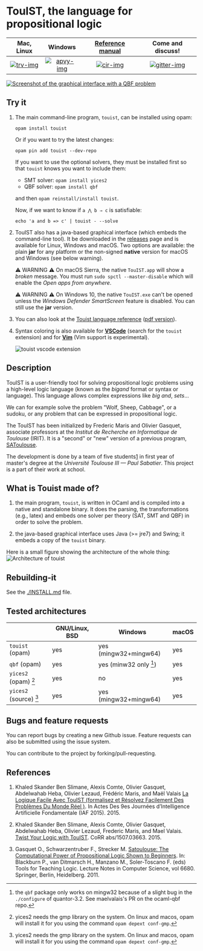 TouIST, the language for propositional logic
===========================================


|      Mac, Linux      |         Windows         | [Reference manual][ref] |    Come and discuss!    |
|:--------------------:|:-----------------------:|:-----------------------:|:-----------------------:|
| [![trv-img]][travis] | [![apvy-img]][appveyor] |  [![cir-img]][circle]   | [![gitter-img]][gitter] |

[circle]: https://circleci.com/gh/touist/touist/tree/master
[cir-img]: https://circleci.com/gh/touist/touist/tree/master.svg?style=svg
[travis]: https://travis-ci.org/touist/touist
[trv-img]: https://travis-ci.org/touist/touist.svg?branch=master
[appveyor]: https://ci.appveyor.com/project/maelvalais/touist-kila4/branch/master
[apvy-img]: https://ci.appveyor.com/api/projects/status/rayupfflmut8xbe0/branch/master?svg=true
[gitter]: https://gitter.im/touist-project/touist
[gitter-img]: https://badges.gitter.im/touist-project/touist.svg "Join the chat at https://gitter.im/touist-project/touist"

[![Screenshot of the graphical interface with a QBF
problem](docs/images/screenshot.png)](https://github.com/maelvalais/allumettes)

## Try it

1. The main command-line program, `touist`, can be installed using opam:

       opam install touist

   Or if you want to try the latest changes:

       opam pin add touist --dev-repo

   If you want to use the optional solvers, they must be installed first so
   that `touist` knows you want to include them:

   * SMT solver: `opam install yices2`
   * QBF solver: `opam install qbf`

   and then `opam reinstall/install touist`.

   Now, if we want to know if `a ⋀ b ⇒ c` is satisfiable:

       echo 'a and b => c' | touist - --solve

2. TouIST also has a java-based graphical interface (which embeds the
   command-line tool). It be downloaded in the [releases] page and is available
   for Linux, Windows and macOS. Two options are available: the plain **jar**
   for any platform or the non-signed **native** version for macOS and
   Windows (see below warning).

   ⚠ WARNING ⚠ On macOS Sierra, the native `TouIST.app` will show a
   _broken_ message. You must run `sudo spctl --master-disable` which will
   enable the _Open apps from anywhere_.

   ⚠ WARNING ⚠ On Windows 10, the native `TouIST.exe` can't be opened unless
   the _Windows Defender SmartScreen_ feature is disabled. You can still use
   the **jar** version.

3. You can also look at the [Touist language reference][ref]
   ([pdf version][ref-pdf]).

4. Syntax coloring is also available for **[VSCode][vscode]** (search
   for the `touist` extension) and for **[Vim]** (Vim support is experimental).

   ![touist vscode extension](https://github.com/touist/touist-vscode/raw/master/images/screenshot.png)

[releases]: https://github.com/touist/touist/releases
[ref]: http://www.irit.fr/touist/doc/reference-manual.html
[ref-pdf]: http://www.irit.fr/touist/doc/reference-manual.pdf
[vscode]: https://marketplace.visualstudio.com/items?itemName=maelvalais.touist
[Vim]: https://github.com/touist/touist-vim

## Description

TouIST is a user-friendly tool for solving propositional logic problems using
a high-level logic language (known as the _bigand_ format or syntax or
language). This language allows complex expressions like _big and_, _sets_...

We can for example solve the problem "Wolf, Sheep, Cabbage", or a sudoku, or
any problem that can be expressed in propositional logic.

The TouIST has been initialized by Frederic Maris and Olivier Gasquet,
associate professors at the _Institut de Recherche en Informatique de Toulouse_
(IRIT). It is a "second" or "new" version of a previous program,
[SAToulouse](#references).

The development is done by a team of five students[1] in first year of master's
degree at the _Université Toulouse III — Paul Sabatier_. This project is a part
of their work at school.

[1]: https://github.com/touist/touist/blob/master/CONTRIBUTORS.md

## What is Touist made of?

1. the main program, `touist`, is written in OCaml and is compiled
   into a native and standalone binary. It does the parsing, the transformations
   (e.g., latex) and embeds one solver per theory (SAT, SMT and QBF) in order
   to solve the problem.

2. the java-based graphical interface uses Java (>= jre7) and Swing; it embeds
   a copy of the `touist` binary.

Here is a small figure showing the architecture of the whole thing:  
![Architecture of touist][arch]

[arch]: docs/images/architecture.png
[DIMACS]: http://www.satcompetition.org/2009/format-benchmarks2009.html
[SMT2]: http://smtlib.github.io/jSMTLIB/SMTLIBTutorial.pdf

## Rebuilding-it
See the [./INSTALL.md][install] file.

[install]: https://github.com/touist/touist/blob/master/INSTALL.md

## Tested architectures


|                        | GNU/Linux, BSD | Windows                | macOS |
| ---------------------- | -------------- | ---------------------- | ----- |
| `touist` (opam)        | yes            | yes (mingw32+mingw64)  | yes   |
| `qbf` (opam)           | yes            | yes (minw32 only [^1]) | yes   |
| `yices2` (opam) [^2]   | yes            | no                     | yes   |
| `yices2` (source) [^2] | yes            | yes (mingw32+mingw64)  | yes   |

[^1]: the `qbf` package only works on mingw32 because of a slight bug in the
     `./configure` of quantor-3.2. See maelvalais's PR on the ocaml-qbf repo.

[^2]: yices2 needs the gmp library on the system. On linux and macos, opam
     will install it for you using the command `opam depext conf-gmp`.

## Bugs and feature requests
You can report bugs by creating a new Github issue. Feature requests can also
be submitted using the issue system.

You can contribute to the project by forking/pull-requesting.


## References

1. Khaled Skander Ben Slimane, Alexis Comte, Olivier Gasquet, Abdelwahab Heba,
  Olivier Lezaud, Frédéric Maris, and Maël Valais [La Logique Facile Avec
  TouIST (formalisez et Résolvez Facilement Des Problèmes Du Monde Réel
  )][pfia_touist2015]. In Actes Des 9es Journées d’Intelligence Artificielle
  Fondamentale (IAF 2015). 2015.

2. Khaled Skander Ben Slimane, Alexis Comte, Olivier Gasquet, Abdelwahab Heba,
  Olivier Lezaud, Frederic Maris, and Mael Valais. [Twist Your Logic with
  TouIST][ttl_touist2015]. CoRR abs/1507.03663. 2015.

3. Gasquet O., Schwarzentruber F., Strecker M. [Satoulouse: The Computational
  Power of Propositional Logic Shown to Beginners][ttl_satoulouse2011]. In:
  Blackburn P., van Ditmarsch H., Manzano M., Soler-Toscano F. (eds) Tools
  for Teaching Logic. Lecture Notes in Computer Science, vol 6680. Springer,
  Berlin, Heidelberg. 2011.

[ttl_satoulouse2011]: https://www.irit.fr/~Martin.Strecker/Publications/ticttl_satoulouse2011.pdf
[ttl_touist2015]: https://arxiv.org/abs/1507.03663
[pfia_touist2015]: http://​pfia2015.​inria.​fr/​actes/​download.​php?​conf=​IAF&​file=​Ben_​Slimane_​IAF_​2015.​pdf
